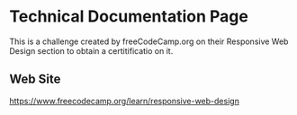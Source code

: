 # Technical Documentation Page

This is a challenge created by freeCodeCamp.org on their Responsive Web Design section to obtain a certitificatio on it.

## Web Site
https://www.freecodecamp.org/learn/responsive-web-design